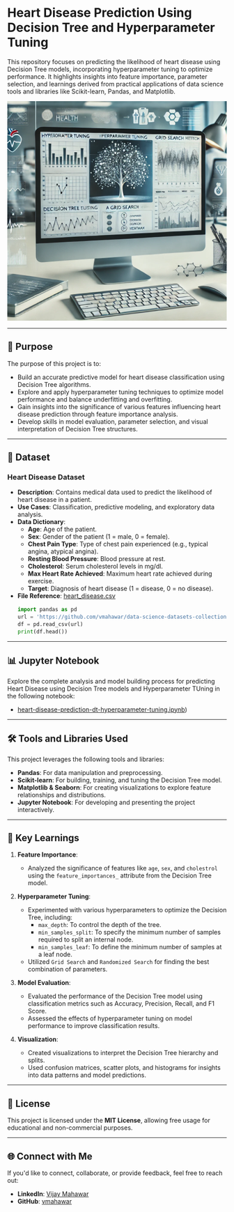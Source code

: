 # Heart Disease Prediction Using Decision Tree and Hyperparameter Tuning

This repository focuses on predicting the likelihood of heart disease using Decision Tree models, incorporating hyperparameter tuning to optimize performance. It highlights insights into feature importance, parameter selection, and learnings derived from practical applications of data science tools and libraries like Scikit-learn, Pandas, and Matplotlib.

![Heart Disease Prediction Using Decision Tree and Hyperparameter Tuning](./heart-disease-prediction-dt-hyperparameter-tuning.png)

---

## 🎯 Purpose

The purpose of this project is to:

- Build an accurate predictive model for heart disease classification using Decision Tree algorithms.
- Explore and apply hyperparameter tuning techniques to optimize model performance and balance underfitting and overfitting.
- Gain insights into the significance of various features influencing heart disease prediction through feature importance analysis.
- Develop skills in model evaluation, parameter selection, and visual interpretation of Decision Tree structures.

---

## 📂 Dataset

### **Heart Disease Dataset**
- **Description**: Contains medical data used to predict the likelihood of heart disease in a patient.
- **Use Cases**: Classification, predictive modeling, and exploratory data analysis.
- **Data Dictionary**:
  - **Age**: Age of the patient.
  - **Sex**: Gender of the patient (1 = male, 0 = female).
  - **Chest Pain Type**: Type of chest pain experienced (e.g., typical angina, atypical angina).
  - **Resting Blood Pressure**: Blood pressure at rest.
  - **Cholesterol**: Serum cholesterol levels in mg/dl.
  - **Max Heart Rate Achieved**: Maximum heart rate achieved during exercise.
  - **Target**: Diagnosis of heart disease (1 = disease, 0 = no disease).
- **File Reference**: [heart_disease.csv](https://github.com/vmahawar/data-science-datasets-collection/raw/main/heart_disease.csv)
  ```python
  import pandas as pd
  url = 'https://github.com/vmahawar/data-science-datasets-collection/raw/main/heart_disease.csv'
  df = pd.read_csv(url)
  print(df.head())
  ```

---

## 📊 Jupyter Notebook

Explore the complete analysis and model building process for predicting Heart Disease using Decision Tree models and Hyperparameter TUning in the following notebook:

- [heart-disease-prediction-dt-hyperparameter-tuning.ipynb](./heart-disease-prediction-dt-hyperparameter-tuning.ipynb))

---

## 🛠️ Tools and Libraries Used

This project leverages the following tools and libraries:

- **Pandas**: For data manipulation and preprocessing.
- **Scikit-learn**: For building, training, and tuning the Decision Tree model.
- **Matplotlib & Seaborn**: For creating visualizations to explore feature relationships and distributions.
- **Jupyter Notebook**: For developing and presenting the project interactively.

---

## 🌟 Key Learnings

1. **Feature Importance**:
   - Analyzed the significance of features like `age`, `sex`, and `cholestrol` using the `feature_importances_` attribute from the Decision Tree model.

2. **Hyperparameter Tuning**:
   - Experimented with various hyperparameters to optimize the Decision Tree, including:
     - `max_depth`: To control the depth of the tree.
     - `min_samples_split`: To specify the minimum number of samples required to split an internal node.
     - `min_samples_leaf`: To define the minimum number of samples at a leaf node.
   - Utilized `Grid Search` and `Randomized Search` for finding the best combination of parameters.

3. **Model Evaluation**:
   - Evaluated the performance of the Decision Tree model using classification metrics such as Accuracy, Precision, Recall, and F1 Score.
   - Assessed the effects of hyperparameter tuning on model performance to improve classification results.

4. **Visualization**:
   - Created visualizations to interpret the Decision Tree hierarchy and splits.
   - Used confusion matrices, scatter plots, and histograms for insights into data patterns and model predictions.

---

## 📜 License

This project is licensed under the **MIT License**, allowing free usage for educational and non-commercial purposes.

---

## 🌐 Connect with Me

If you'd like to connect, collaborate, or provide feedback, feel free to reach out:

- **LinkedIn**: [Vijay Mahawar](https://www.linkedin.com/in/vijay-mahawar)
- **GitHub**: [vmahawar](https://github.com/vmahawar)